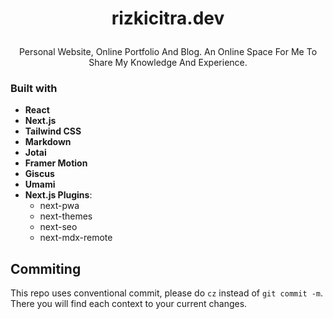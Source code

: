 # <p align="center">rizkicitra.dev</p>

<p align="center">Personal Website, Online Portfolio And Blog. An Online Space For Me To Share My Knowledge And Experience.</p>

### Built with

- **React**
- **Next.js**
- **Tailwind CSS**
- **Markdown**
- **Jotai**
- **Framer Motion**
- **Giscus**
- **Umami**
- **Next.js Plugins**:
  - next-pwa
  - next-themes
  - next-seo
  - next-mdx-remote

## Commiting

This repo uses conventional commit, please do `cz` instead of `git commit -m`. There you will find each context to your current changes.

